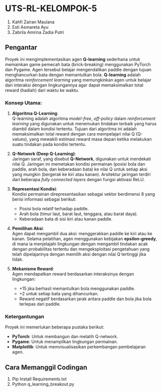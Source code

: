 # UTS-RL-KELOMPOK-5
1. Kahfi Zairan Maulana
2. Esti Asmareta Ayu
3. Zabrila Amrina Zadia Putri

[](https://github.com/user-attachments/assets/020688de-1a0c-4706-aaa0-ba0cb0927ccd)

## Pengantar

Proyek ini mengimplementasikan agen **Q-learning** sederhana untuk memainkan game pemecah bata (brick-breaking) menggunakan PyTorch dan Pygame. Agen tersebut belajar mengendalikan paddle dengan tujuan menghancurkan bata dengan memantulkan bola. **Q-learning** adalah algoritma *reinforcement learning* yang memungkinkan agen untuk belajar dari interaksi dengan lingkungannya agar dapat memaksimalkan total reward (hadiah) dari waktu ke waktu.

### Konsep Utama:

1. **Algoritma Q-Learning**:  
   Q-learning adalah algoritma *model-free*, *off-policy* dalam *reinforcement learning* yang digunakan untuk menemukan tindakan terbaik yang harus diambil dalam kondisi tertentu. Tujuan dari algoritma ini adalah memaksimalkan total reward dengan cara mempelajari nilai Q (Q-values), yang mewakili estimasi reward masa depan ketika melakukan suatu tindakan pada kondisi tertentu.

2. **Q-Network (Deep Q-Learning)**:  
   Jaringan saraf, yang disebut **Q-Network**, digunakan untuk mendekati nilai Q. Jaringan ini memetakan kondisi permainan (posisi bola dan paddle, arah bola, dan keberadaan bata) ke nilai Q untuk setiap aksi yang mungkin (bergerak ke kiri atau kanan). Arsitektur jaringan terdiri dari beberapa *fully connected layers* dengan fungsi aktivasi ReLU.

3. **Representasi Kondisi**:  
   Kondisi permainan direpresentasikan sebagai vektor berdimensi 8 yang berisi informasi sebagai berikut:
   - Posisi bola relatif terhadap paddle.
   - Arah bola (timur laut, barat laut, tenggara, atau barat daya).
   - Keberadaan bata di sisi kiri atau kanan paddle.

4. **Pemilihan Aksi**:  
   Agen dapat mengambil dua aksi: menggerakkan paddle ke kiri atau ke kanan. Selama pelatihan, agen menggunakan kebijakan **epsilon-greedy**, di mana ia menjelajahi lingkungan dengan mengambil tindakan acak dengan probabilitas tertentu dan mengeksploitasi pengetahuan yang telah dipelajarinya dengan memilih aksi dengan nilai Q tertinggi jika tidak.

5. **Mekanisme Reward**:  
   Agen mendapatkan reward berdasarkan interaksinya dengan lingkungan:
   - +15 jika berhasil memantulkan bola menggunakan paddle.
   - +2 untuk setiap bata yang dihancurkan.
   - Reward negatif berdasarkan jarak antara paddle dan bola jika bola terlepas dari paddle.

### Ketergantungan

Proyek ini memerlukan beberapa pustaka berikut:
- **PyTorch**: Untuk membangun dan melatih Q-network.
- **Pygame**: Untuk menampilkan lingkungan permainan.
- **Matplotlib**: Untuk memvisualisasikan perkembangan pembelajaran agen.

## Cara Memanggil Codingan
1. Pip Install Requirements.txt
2. Python q_learning_breakout.py
